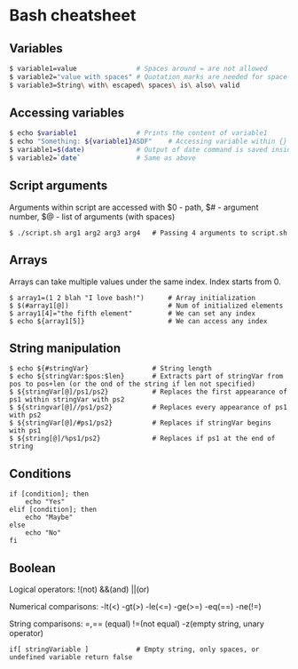 # Bash cheatsheet

## Variables

```sh
$ variable1=value               # Spaces around = are not allowed
$ variable2="value with spaces" # Quotation marks are needed for space-separated values
$ variable3=String\ with\ escaped\ spaces\ is\ also\ valid
```

## Accessing variables

```sh
$ echo $variable1               # Prints the content of variable1
$ echo "Something: ${variable1}ASDF"    # Accessing variable within {} avoids ambiguity
$ variable1=$(date)             # Output of date command is saved inside variable1
$ variable2=`date`              # Same as above
```

## Script arguments

Arguments within script are accessed with $0 - path, $# - argument number, $@ - list of arguments (with spaces)
```
$ ./script.sh arg1 arg2 arg3 arg4   # Passing 4 arguments to script.sh
```

## Arrays

Arrays can take multiple values under the same index. Index starts from 0.

```
$ array1=(1 2 blah "I love bash!")      # Array initialization
$ $(#array1[@])                         # Num of initialized elements
$ array1[4]="the fifth element"         # We can set any index
$ echo ${array1[5]}                     # We can access any index
```

## String manipulation

```
$ echo ${#stringVar}                # String length
$ echo ${stringVar:$pos:$len}       # Extracts part of stringVar from pos to pos+len (or the ond of the string if len not specified)
$ ${stringVar[@]/ps1/ps2}           # Replaces the first appearance of ps1 within stringVar with ps2
$ ${stringvar[@]//ps1/ps2}          # Replaces every appearance of ps1 with ps2
$ ${stringVar[@]/#ps1/ps2}          # Replaces if stringVar begins with ps1
$ ${string[@]/%ps1/ps2}             # Replaces if ps1 at the end of string
```

## Conditions

```
if [condition]; then
    echo "Yes"
elif [condition]; then
    echo "Maybe"
else
    echo "No"
fi
```

## Boolean

Logical operators: !(not) &&(and) ||(or)

Numerical comparisons: -lt(<) -gt(>) -le(<=) -ge(>=) -eq(==) -ne(!=)

String comparisons: =,== (equal) !=(not equal) -z(empty string, unary operator)
```
if[ stringVariable ]            # Empty string, only spaces, or undefined variable return false
```